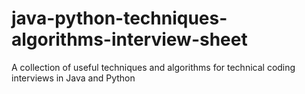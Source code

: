 # java-python-techniques-algorithms-interview-sheet
A collection of useful techniques and algorithms for technical coding interviews in Java and Python
